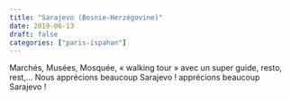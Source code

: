 ```yaml
---
title: "Sarajevo (Bosnie-Herzégovine)"
date: 2019-06-13
draft: false
categories: ["paris-ispahan"]
---
```


Marchés, Musées, Mosquée, « walking tour » avec un super guide, resto, rest,… Nous apprécions beaucoup Sarajevo !
apprécions beaucoup Sarajevo !
